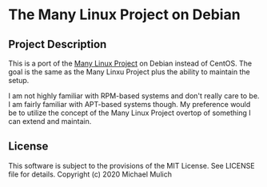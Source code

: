 # The Many Linux Project on Debian

## Project Description

This is a port of the [Many Linux Project](https://github.com/pypa/manylinux) on Debian instead of CentOS. The goal is the same as the Many Linxu Project plus the ability to maintain the setup.

I am not highly familiar with RPM-based systems and don't really care to be. I am fairly familiar with APT-based systems though. My preference would be to utilize the concept of the Many Linux Project overtop of something I can extend and maintain.

## License

This software is subject to the provisions of the MIT License. See LICENSE file for details. Copyright (c) 2020 Michael Mulich
